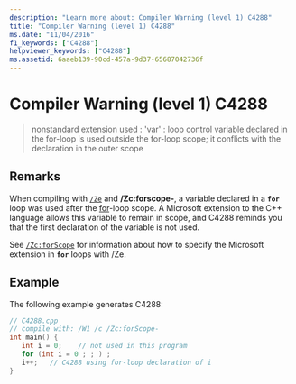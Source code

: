 ```yaml
---
description: "Learn more about: Compiler Warning (level 1) C4288"
title: "Compiler Warning (level 1) C4288"
ms.date: "11/04/2016"
f1_keywords: ["C4288"]
helpviewer_keywords: ["C4288"]
ms.assetid: 6aaeb139-90cd-457a-9d37-65687042736f
---
```

# Compiler Warning (level 1) C4288

> nonstandard extension used : 'var' : loop control variable declared in the for-loop is used outside the for-loop scope; it conflicts with the declaration in the outer scope

## Remarks

When compiling with [`/Ze`](../../build/reference/za-ze-disable-language-extensions.md) and **/Zc:forscope-**, a variable declared in a **`for`** loop was used after the [for](../../cpp/for-statement-cpp.md)-loop scope. A Microsoft extension to the C++ language allows this variable to remain in scope, and C4288 reminds you that the first declaration of the variable is not used.

See [`/Zc:forScope`](../../build/reference/zc-forscope-force-conformance-in-for-loop-scope.md) for information about how to specify the Microsoft extension in **`for`** loops with /Ze.

## Example

The following example generates C4288:

```cpp
// C4288.cpp
// compile with: /W1 /c /Zc:forScope-
int main() {
   int i = 0;    // not used in this program
   for (int i = 0 ; ; ) ;
   i++;   // C4288 using for-loop declaration of i
}
```
